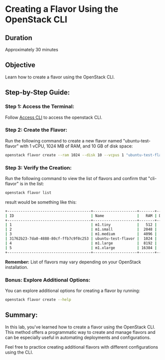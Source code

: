 # Creating a Flavor Using the OpenStack CLI

## Duration

Approximately 30 minutes

## Objective

Learn how to create a flavor using the OpenStack CLI.

## Step-by-Step Guide:

### Step 1: Access the Terminal:

Follow [Access CLI](../access_rc_file.md) to access the openstack CLI.

### Step 2: Create the Flavor:

Run the following command to create a new flavor named "ubuntu-test-flavor" with 1 vCPU, 1024 MB of RAM, and 10 GB of
disk
space:

```bash
openstack flavor create --ram 1024 --disk 10 --vcpus 1 "ubuntu-test-flavor"
```

### Step 3: Verify the Creation:

Run the following command to view the list of flavors and confirm that "cli-flavor" is in the list:

```bash
openstack flavor list
```

result would be something like this:

```bash
+--------------------------------------+--------------------+-------+------+-----------+-------+-----------+
| ID                                   | Name               |   RAM | Disk | Ephemeral | VCPUs | Is Public |
+--------------------------------------+--------------------+-------+------+-----------+-------+-----------+
| 1                                    | m1.tiny            |   512 |    1 |         0 |     1 | True      |
| 2                                    | m1.small           |  2048 |   20 |         0 |     1 | True      |
| 3                                    | m1.medium          |  4096 |   40 |         0 |     2 | True      |
| 31762b23-7da0-4888-80cf-ffb7c9f0c253 | ubuntu-test-flavor |  1024 |   10 |         0 |     1 | True      |
| 4                                    | m1.large           |  8192 |   80 |         0 |     4 | True      |
| 5                                    | m1.xlarge          | 16384 |  160 |         0 |     8 | True      |
+--------------------------------------+--------------------+-------+------+-----------+-------+-----------+
```

**Remember:** List of flavors may vary depending on your OpenStack installation.

### Bonus: Explore Additional Options:

You can explore additional options for creating a flavor by running:

```bash
openstack flavor create --help
```

## Summary:

In this lab, you've learned how to create a flavor using the OpenStack CLI. This method offers a programmatic way to
create and manage flavors and can be especially useful in automating deployments and configurations.

Feel free to practice creating additional flavors with different configurations using the CLI.